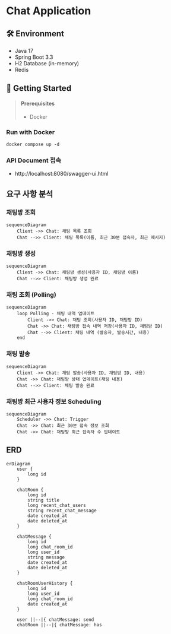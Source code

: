 # Chat Application
## 🛠️ Environment
- Java 17
- Spring Boot 3.3
- H2 Database (in-memory)
- Redis

## 📖 Getting Started
> #### Prerequisites
> - Docker
> 
### Run with Docker
```shell
docker compose up -d
```
### API Document 접속
- http://localhost:8080/swagger-ui.html

## 요구 사항 분석
### 채팅방 조회
```mermaid
sequenceDiagram
    Client ->> Chat: 채팅 목록 조회
    Chat -->> Client: 채팅 목록(이름, 최근 30분 접속자, 최근 메시지)
```
### 채팅방 생성
```mermaid
sequenceDiagram
    Client ->> Chat: 채팅방 생성(사용자 ID, 채팅방 이름)
    Chat -->> Client: 채팅방 생성 완료
```
### 채팅 조회 (Polling)
```mermaid
sequenceDiagram
    loop Polling - 채팅 내역 업데이트
        Client ->> Chat: 채팅 조회(사용자 ID, 채팅방 ID)
        Chat ->> Chat: 채팅방 접속 내역 저장(사용자 ID, 채팅방 ID)
        Chat -->> Client: 채팅 내역 (발송자, 발송시간, 내용)
    end
```
### 채팅 발송
```mermaid
sequenceDiagram
    Client ->> Chat: 채팅 발송(사용자 ID, 채팅방 ID, 내용)
    Chat ->> Chat: 채팅방 상태 업데이트(채팅 내용)
    Chat -->> Client: 채팅 발송 완료
```
### 채팅방 최근 사용자 정보 Scheduling
```mermaid
sequenceDiagram
    Scheduler ->> Chat: Trigger
    Chat ->> Chat: 최근 30분 접속 정보 조회
    Chat ->> Chat: 채팅방 최근 접속자 수 업데이트
```
## ERD
```mermaid
erDiagram
    user {
        long id
    }
    
    chatRoom {
        long id
        string title
        long recent_chat_users
        string recent_chat_message
        date created_at
        date deleted_at
    }
    
    chatMessage {
        long id
        long chat_room_id
        long user_id
        string message
        date created_at
        date deleted_at
    }
    
    chatRoomUserHistory {
        long id
        long user_id
        long chat_room_id
        date created_at
    }
    
    user ||--|{ chatMessage: send
    chatRoom ||--|{ chatMessage: has
```